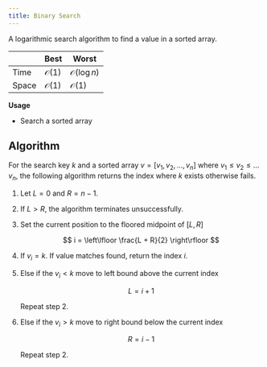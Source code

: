 ```yaml
---
title: Binary Search
---
```


A logarithmic search algorithm to find a value in a sorted array.

|       | Best            | Worst                |
|-------|-----------------|----------------------|
| Time  | $\mathcal O(1)$ | $\mathcal O(\log n)$ |
| Space | $\mathcal O(1)$ | $\mathcal O(1)$      |

**Usage**
* Search a sorted array

## Algorithm

For the search key $k$ and a sorted array $v = [v_1, v_2, \ldots, v_n]$ where $v_1 \le v_2 \le \ldots v_n$, the following algorithm returns the index where $k$ exists otherwise fails.

1. Let $L = 0$ and $R = n-1$.
1. If $L > R$, the algorithm terminates unsuccessfully.
1. Set the current position to the floored midpoint of $[L, R]$

    $$
    i = \left\lfloor \frac{L + R}{2} \right\rfloor
 $$

1. If $v_i = k$. If value matches found, return the index $i$.
1. Else if the $v_i < k$ move to left bound above the current index

    $$
    L = i + 1
  $$

    Repeat step 2.

1. Else if the $v_i > k$ move to right bound below the current index

    $$
    R = i - 1
  $$

    Repeat step 2.
